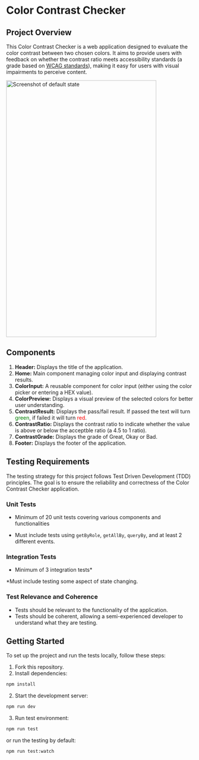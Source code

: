 # Color Contrast Checker

## Project Overview

This Color Contrast Checker is a web application designed to evaluate the color contrast between two chosen colors. It aims to provide users with feedback on whether the contrast ratio meets accessibility standards (a grade based on [WCAG standards](https://www.w3.org/TR/WCAG21/)), making it easy for users with visual impairments to perceive content.

<img height="689" width="404" alt="Screenshot of default state" src="https://github.com/jennynguyenoberg/color-checker-TDD/assets/116844306/068340cc-229b-42ef-a6ca-672fa77aae96">

## Components

1. **Header:** Displays the title of the application.
2. **Home:** Main component managing color input and displaying contrast results.
3. **ColorInput:** A reusable component for color input (either using the color picker or entering a HEX value).
4. **ColorPreview:** Displays a visual preview of the selected colors for better user understanding.
5. **ContrastResult:** Displays the pass/fail result. If passed the text will turn <font color="green">green</font>, if failed it will turn <font color="red">red</font>.
6. **ContrastRatio:** Displays the contrast ratio to indicate whether the value is above or below the acceptble ratio (a 4.5 to 1 ratio).
7. **ContrastGrade:** Displays the grade of Great, Okay or Bad.
8. **Footer:** Displays the footer of the application.

## Testing Requirements

The testing strategy for this project follows Test Driven Development (TDD) principles. The goal is to ensure the reliability and correctness of the Color Contrast Checker application.

### Unit Tests

- Minimum of 20 unit tests covering various components and functionalities

- Must include tests using `getByRole`, `getAllBy`, `queryBy`, and at least 2 different events.

### Integration Tests

- Minimum of 3 integration tests\*

\*Must include testing some aspect of state changing.

### Test Relevance and Coherence

- Tests should be relevant to the functionality of the application.
- Tests should be coherent, allowing a semi-experienced developer to understand what they are testing.

## Getting Started

To set up the project and run the tests locally, follow these steps:

1. Fork this repository.
2. Install dependencies:

```bash
npm install
```

2. Start the development server:

```bash
npm run dev
```

3. Run test environment:

```bash
npm run test
```

or run the testing by default:

```bash
npm run test:watch
```
